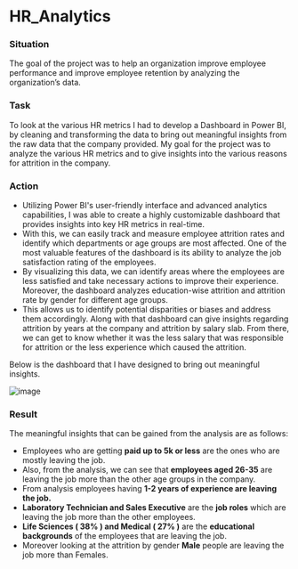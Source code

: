 # HR_Analytics

### Situation

The goal of the project was to help an organization improve employee performance and improve employee retention by analyzing the organization’s data.

### Task

To look at the various HR metrics I had to develop a Dashboard in Power BI, by cleaning and transforming the data to bring out meaningful insights from the raw data that the company provided. My goal for the project was to analyze the various HR metrics and to give insights into the various reasons for attrition in the company.

### Action

- Utilizing Power BI's user-friendly interface and advanced analytics capabilities, I was able to create a highly customizable dashboard that provides insights into key HR metrics in real-time.
- With this, we can easily track and measure employee attrition rates and identify which departments or age groups are most affected. One of the most valuable features of the dashboard is its ability to analyze the job satisfaction rating of the employees.
- By visualizing this data, we can identify areas where the employees are less satisfied and take necessary actions to improve their experience. Moreover, the dashboard analyzes education-wise attrition and attrition rate by gender for different age groups.
- This allows us to identify potential disparities or biases and address them accordingly. Along with that dashboard can give insights regarding attrition by years at the company and attrition by salary slab. From there, we can get to know whether it was the less salary that was responsible for attrition or the less experience which caused the attrition.

Below is the dashboard that I have designed to bring out meaningful insights.

![image](https://github.com/akeni1999/HR_Analytics/assets/66996868/5697d76c-7de9-499e-a316-d906056950a8)

### Result

The meaningful insights that can be gained from the analysis are as follows:

- Employees who are getting **paid up to 5k or less** are the ones who are mostly leaving the job.
- Also, from the analysis, we can see that **employees aged 26-35** are leaving the job more than the other age groups in the company.
- From analysis employees having **1-2 years of experience are leaving the job.**
- **Laboratory Technician and Sales Executive** are the **job roles** which are leaving the job more than the other employees.
- **Life Sciences ( 38% ) and Medical ( 27% )** are the **educational backgrounds** of the employees that are leaving the job.
- Moreover looking at the attrition by gender **Male** people are leaving the job more than Females.

  
